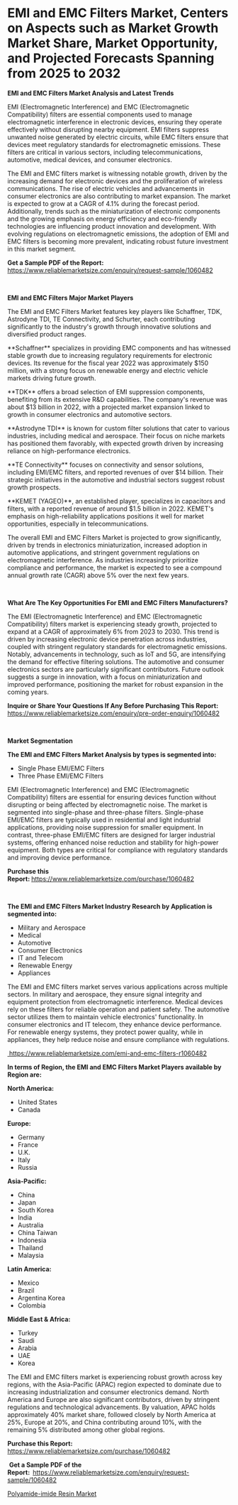<p><h1>EMI and EMC Filters Market, Centers on Aspects such as Market Growth Market Share, Market Opportunity, and Projected Forecasts Spanning from 2025 to 2032</h1></p><p><strong>EMI and EMC Filters Market Analysis and Latest Trends</strong></p>
<p><p>EMI (Electromagnetic Interference) and EMC (Electromagnetic Compatibility) filters are essential components used to manage electromagnetic interference in electronic devices, ensuring they operate effectively without disrupting nearby equipment. EMI filters suppress unwanted noise generated by electric circuits, while EMC filters ensure that devices meet regulatory standards for electromagnetic emissions. These filters are critical in various sectors, including telecommunications, automotive, medical devices, and consumer electronics.</p><p>The EMI and EMC filters market is witnessing notable growth, driven by the increasing demand for electronic devices and the proliferation of wireless communications. The rise of electric vehicles and advancements in consumer electronics are also contributing to market expansion. The market is expected to grow at a CAGR of 4.1% during the forecast period. Additionally, trends such as the miniaturization of electronic components and the growing emphasis on energy efficiency and eco-friendly technologies are influencing product innovation and development. With evolving regulations on electromagnetic emissions, the adoption of EMI and EMC filters is becoming more prevalent, indicating robust future investment in this market segment.</p></p>
<p><strong>Get a Sample PDF of the Report:&nbsp;</strong> <a href="https://www.reliablemarketsize.com/enquiry/request-sample/1060482?utm_campaign=3194&utm_medium=2&utm_source=Github&utm_content=ia&utm_term=22032025&utm_id=emi-and-emc-filters">https://www.reliablemarketsize.com/enquiry/request-sample/1060482</a></p>
<p>&nbsp;</p>
<p><strong>EMI and EMC Filters Major Market Players</strong></p>
<p><p>The EMI and EMC Filters Market features key players like Schaffner, TDK, Astrodyne TDI, TE Connectivity, and Schurter, each contributing significantly to the industry's growth through innovative solutions and diversified product ranges.</p><p>**Schaffner** specializes in providing EMC components and has witnessed stable growth due to increasing regulatory requirements for electronic devices. Its revenue for the fiscal year 2022 was approximately $150 million, with a strong focus on renewable energy and electric vehicle markets driving future growth.</p><p>**TDK** offers a broad selection of EMI suppression components, benefiting from its extensive R&D capabilities. The company's revenue was about $13 billion in 2022, with a projected market expansion linked to growth in consumer electronics and automotive sectors.</p><p>**Astrodyne TDI** is known for custom filter solutions that cater to various industries, including medical and aerospace. Their focus on niche markets has positioned them favorably, with expected growth driven by increasing reliance on high-performance electronics.</p><p>**TE Connectivity** focuses on connectivity and sensor solutions, including EMI/EMC filters, and reported revenues of over $14 billion. Their strategic initiatives in the automotive and industrial sectors suggest robust growth prospects.</p><p>**KEMET (YAGEO)**, an established player, specializes in capacitors and filters, with a reported revenue of around $1.5 billion in 2022. KEMET's emphasis on high-reliability applications positions it well for market opportunities, especially in telecommunications.</p><p>The overall EMI and EMC Filters Market is projected to grow significantly, driven by trends in electronics miniaturization, increased adoption in automotive applications, and stringent government regulations on electromagnetic interference. As industries increasingly prioritize compliance and performance, the market is expected to see a compound annual growth rate (CAGR) above 5% over the next few years.</p></p>
<p>&nbsp;</p>
<p><strong>What Are The Key Opportunities For EMI and EMC Filters Manufacturers?</strong></p>
<p><p>The EMI (Electromagnetic Interference) and EMC (Electromagnetic Compatibility) filters market is experiencing steady growth, projected to expand at a CAGR of approximately 6% from 2023 to 2030. This trend is driven by increasing electronic device penetration across industries, coupled with stringent regulatory standards for electromagnetic emissions. Notably, advancements in technology, such as IoT and 5G, are intensifying the demand for effective filtering solutions. The automotive and consumer electronics sectors are particularly significant contributors. Future outlook suggests a surge in innovation, with a focus on miniaturization and improved performance, positioning the market for robust expansion in the coming years.</p></p>
<p><strong>Inquire or Share Your Questions If Any Before Purchasing This Report:</strong> <a href="https://www.reliablemarketsize.com/enquiry/pre-order-enquiry/1060482?utm_campaign=3194&utm_medium=2&utm_source=Github&utm_content=ia&utm_term=22032025&utm_id=emi-and-emc-filters">https://www.reliablemarketsize.com/enquiry/pre-order-enquiry/1060482</a></p>
<p>&nbsp;</p>
<p><strong>Market Segmentation</strong></p>
<p><strong>The EMI and EMC Filters Market Analysis by types is segmented into:</strong></p>
<p><ul><li>Single Phase EMI/EMC Filters</li><li>Three Phase EMI/EMC Filters</li></ul></p>
<p><p>EMI (Electromagnetic Interference) and EMC (Electromagnetic Compatibility) filters are essential for ensuring devices function without disrupting or being affected by electromagnetic noise. The market is segmented into single-phase and three-phase filters. Single-phase EMI/EMC filters are typically used in residential and light industrial applications, providing noise suppression for smaller equipment. In contrast, three-phase EMI/EMC filters are designed for larger industrial systems, offering enhanced noise reduction and stability for high-power equipment. Both types are critical for compliance with regulatory standards and improving device performance.</p></p>
<p><strong>Purchase this Report:&nbsp;</strong><a href="https://www.reliablemarketsize.com/purchase/1060482?utm_campaign=3194&utm_medium=2&utm_source=Github&utm_content=ia&utm_term=22032025&utm_id=emi-and-emc-filters">https://www.reliablemarketsize.com/purchase/1060482</a></p>
<p>&nbsp;</p>
<p><strong>The EMI and EMC Filters Market Industry Research by Application is segmented into:</strong></p>
<p><ul><li>Military and Aerospace</li><li>Medical</li><li>Automotive</li><li>Consumer Electronics</li><li>IT and Telecom</li><li>Renewable Energy</li><li>Appliances</li></ul></p>
<p><p>The EMI and EMC filters market serves various applications across multiple sectors. In military and aerospace, they ensure signal integrity and equipment protection from electromagnetic interference. Medical devices rely on these filters for reliable operation and patient safety. The automotive sector utilizes them to maintain vehicle electronics' functionality. In consumer electronics and IT telecom, they enhance device performance. For renewable energy systems, they protect power quality, while in appliances, they help reduce noise and ensure compliance with regulations.</p></p>
<p><a href="https://www.reliablemarketsize.com/emi-and-emc-filters-r1060482?utm_campaign=3194&utm_medium=2&utm_source=Github&utm_content=ia&utm_term=22032025&utm_id=emi-and-emc-filters">&nbsp;https://www.reliablemarketsize.com/emi-and-emc-filters-r1060482</a></p>
<p><strong>In terms of Region, the EMI and EMC Filters Market Players available by Region are:</strong></p>
<p>
    <p> <strong> North America: </strong>
        <ul>
            <li>United States</li>
            <li>Canada</li>
        </ul>
        </p> 
    <p> <strong> Europe: </strong>
        <ul>
            <li>Germany</li>
            <li>France</li>
            <li>U.K.</li>
            <li>Italy</li>
            <li>Russia</li>
        </ul>
        </p> 
    <p> <strong> Asia-Pacific: </strong>
        <ul>
            <li>China</li>
            <li>Japan</li>
            <li>South Korea</li>
            <li>India</li>
            <li>Australia</li>
            <li>China Taiwan</li>
            <li>Indonesia</li>
            <li>Thailand</li>
            <li>Malaysia</li>
        </ul>
        </p> 
    <p> <strong> Latin America: </strong>
        <ul>
            <li>Mexico</li>
            <li>Brazil</li>
            <li>Argentina Korea</li>
            <li>Colombia</li>
        </ul>
        </p> 
    <p> <strong> Middle East & Africa: </strong>
        <ul>
            <li>Turkey</li>
            <li>Saudi</li>
            <li>Arabia</li>
            <li>UAE</li>
            <li>Korea</li>
        </ul>
    </p>
    </p>
<p><p>The EMI and EMC filters market is experiencing robust growth across key regions, with the Asia-Pacific (APAC) region expected to dominate due to increasing industrialization and consumer electronics demand. North America and Europe are also significant contributors, driven by stringent regulations and technological advancements. By valuation, APAC holds approximately 40% market share, followed closely by North America at 25%, Europe at 20%, and China contributing around 10%, with the remaining 5% distributed among other global regions.</p></p>
<p><strong>Purchase this Report: </strong><a href="https://www.reliablemarketsize.com/purchase/1060482?utm_campaign=3194&utm_medium=2&utm_source=Github&utm_content=ia&utm_term=22032025&utm_id=emi-and-emc-filters">https://www.reliablemarketsize.com/purchase/1060482</a></p>
<p>&nbsp;<strong>Get a Sample PDF of the Report:&nbsp;&nbsp;</strong><a href="https://www.reliablemarketsize.com/enquiry/request-sample/1060482?utm_campaign=3194&utm_medium=2&utm_source=Github&utm_content=ia&utm_term=22032025&utm_id=emi-and-emc-filters">https://www.reliablemarketsize.com/enquiry/request-sample/1060482</a></p>
<p><strong></strong></p>
<p><p><a href="https://github.com/xanaanenkaly/Market-Research-Report-List-1/blob/main/polyamide-imide-resin-market.md?utm_campaign=3194&utm_medium=2&utm_source=Github&utm_content=ia&utm_term=22032025&utm_id=emi-and-emc-filters">Polyamide-imide Resin Market</a></p></p>